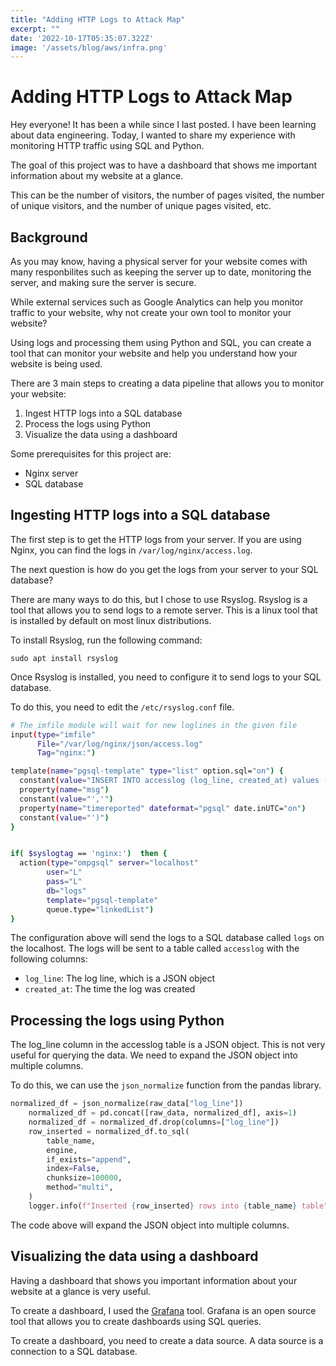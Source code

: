 ```yaml
---
title: "Adding HTTP Logs to Attack Map"
excerpt: ""
date: '2022-10-17T05:35:07.322Z'
image: '/assets/blog/aws/infra.png'
---
```


# Adding HTTP Logs to Attack Map


Hey everyone! It has been a while since I last posted. I have been learning about data engineering. Today, I wanted to share my experience with monitoring HTTP traffic using SQL and Python. 

The goal of this project was to have a dashboard that shows me important information about my website at a glance.

This can be the number of visitors, the number of pages visited, the number of unique visitors, and the number of unique pages visited, etc.

## Background

As you may know, having a physical server for your website comes with many responbilites such as keeping the server up to date, monitoring the server, and making sure the server is secure.

While external services such as Google Analytics can help you monitor traffic to your website, why not create your own tool to monitor your website? 

Using logs and processing them using Python and SQL, you can create a tool that can monitor your website and help you understand how your website is being used.

There are 3 main steps to creating a data pipeline that allows you to monitor your website:
1. Ingest HTTP logs into a SQL database
2. Process the logs using Python
3. Visualize the data using a dashboard

Some prerequisites for this project are:
- Nginx server
- SQL database

## Ingesting HTTP logs into a SQL database

The first step is to get the HTTP logs from your server. If you are using Nginx, you can find the logs in `/var/log/nginx/access.log`. 

The next question is how do you get the logs from your server to your SQL database?

There are many ways to do this, but I chose to use Rsyslog. Rsyslog is a tool that allows you to send logs to a remote server. This is a linux tool that is installed by default on most linux distributions.

To install Rsyslog, run the following command:
```
sudo apt install rsyslog
```

Once Rsyslog is installed, you need to configure it to send logs to your SQL database.

To do this, you need to edit the `/etc/rsyslog.conf` file.

``` bash
# The imfile module will wait for new loglines in the given file
input(type="imfile"
      File="/var/log/nginx/json/access.log"
      Tag="nginx:")

template(name="pgsql-template" type="list" option.sql="on") {
  constant(value="INSERT INTO accesslog (log_line, created_at) values ('")
  property(name="msg")
  constant(value="','")
  property(name="timereported" dateformat="pgsql" date.inUTC="on")
  constant(value="')")
}


if( $syslogtag == 'nginx:')  then {
  action(type="ompgsql" server="localhost"
        user="L"
        pass="L"
        db="logs"
        template="pgsql-template"
        queue.type="linkedList")
}
```

The configuration above will send the logs to a SQL database called `logs` on the localhost. The logs will be sent to a table called `accesslog` with the following columns:
- `log_line`: The log line, which is a JSON object
- `created_at`: The time the log was created

## Processing the logs using Python
The log_line column in the accesslog table is a JSON object. This is not very useful for querying the data. We need to expand the JSON object into multiple columns.

To do this, we can use the `json_normalize` function from the pandas library.

``` python
normalized_df = json_normalize(raw_data["log_line"])
    normalized_df = pd.concat([raw_data, normalized_df], axis=1)
    normalized_df = normalized_df.drop(columns=["log_line"])
    row_inserted = normalized_df.to_sql(
        table_name,
        engine,
        if_exists="append",
        index=False,
        chunksize=100000,
        method="multi",
    )
    logger.info(f"Inserted {row_inserted} rows into {table_name} table")
```

The code above will expand the JSON object into multiple columns. 

## Visualizing the data using a dashboard
Having a dashboard that shows you important information about your website at a glance is very useful.

To create a dashboard, I used the [Grafana](https://grafana.com/) tool. Grafana is an open source tool that allows you to create dashboards using SQL queries.

To create a dashboard, you need to create a data source. A data source is a connection to a SQL database.

